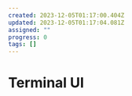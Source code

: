 ```yaml
---
created: 2023-12-05T01:17:00.404Z
updated: 2023-12-05T01:17:04.081Z
assigned: ""
progress: 0
tags: []
---
```


# Terminal UI
